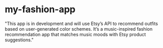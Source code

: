 # my-fashion-app


"This app is in development and will use Etsy’s API to recommend outfits based on user-generated color schemes. It’s a music-inspired fashion recommendation app that matches music moods with Etsy product suggestions."
